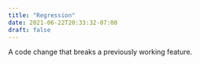 ```yaml
---
title: "Regression"
date: 2021-06-22T20:33:32-07:00
draft: false
---
```


A code change that breaks a previously working feature.
